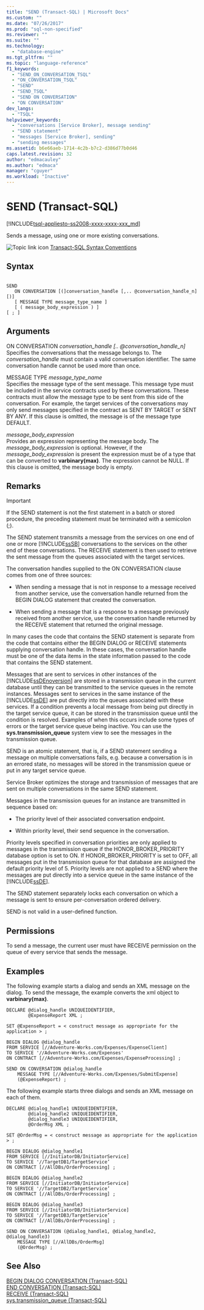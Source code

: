 ```yaml
---
title: "SEND (Transact-SQL) | Microsoft Docs"
ms.custom: ""
ms.date: "07/26/2017"
ms.prod: "sql-non-specified"
ms.reviewer: ""
ms.suite: ""
ms.technology: 
  - "database-engine"
ms.tgt_pltfrm: ""
ms.topic: "language-reference"
f1_keywords: 
  - "SEND_ON_CONVERSATION_TSQL"
  - "ON_CONVERSATION_TSQL"
  - "SEND"
  - "SEND_TSQL"
  - "SEND ON CONVERSATION"
  - "ON CONVERSATION"
dev_langs: 
  - "TSQL"
helpviewer_keywords: 
  - "conversations [Service Broker], message sending"
  - "SEND statement"
  - "messages [Service Broker], sending"
  - "sending messages"
ms.assetid: b6e66aeb-1714-4c2b-b7c2-d386d77b0d46
caps.latest.revision: 32
author: "edmacauley"
ms.author: "edmaca"
manager: "cguyer"
ms.workload: "Inactive"
---
```

# SEND (Transact-SQL)
[!INCLUDE[tsql-appliesto-ss2008-xxxx-xxxx-xxx_md](../../includes/tsql-appliesto-ss2008-xxxx-xxxx-xxx-md.md)]

  Sends a message, using one or more existing conversations.  
  
 ![Topic link icon](../../database-engine/configure-windows/media/topic-link.gif "Topic link icon") [Transact-SQL Syntax Conventions](../../t-sql/language-elements/transact-sql-syntax-conventions-transact-sql.md)  
  
## Syntax  
  
```  
  
SEND  
   ON CONVERSATION [(]conversation_handle [,.. @conversation_handle_n][)]  
   [ MESSAGE TYPE message_type_name ]  
   [ ( message_body_expression ) ]  
[ ; ]  
```  
  
## Arguments  
 ON CONVERSATION *conversation_handle [.. @conversation_handle_n]*  
 Specifies the conversations that the message belongs to. The *conversation_handle* must contain a valid conversation identifier. The same conversation handle cannot be used more than once.  
  
 MESSAGE TYPE *message_type_name*  
 Specifies the message type of the sent message. This message type must be included in the service contracts used by these conversations. These contracts must allow the message type to be sent from this side of the conversation. For example, the target services of the conversations may only send messages specified in the contract as SENT BY TARGET or SENT BY ANY. If this clause is omitted, the message is of the message type DEFAULT.  
  
 *message_body_expression*  
 Provides an expression representing the message body. The *message_body_expression* is optional. However, if the *message_body_expression* is present the expression must be of a type that can be converted to **varbinary(max)**. The expression cannot be NULL. If this clause is omitted, the message body is empty.  
  
## Remarks  
  
> [!IMPORTANT]  
>  If the SEND statement is not the first statement in a batch or stored procedure, the preceding statement must be terminated with a semicolon (;).  
  
 The SEND statement transmits a message from the services on one end of one or more [!INCLUDE[ssSB](../../includes/sssb-md.md)] conversations to the services on the other end of these conversations. The RECEIVE statement is then used to retrieve the sent message from the queues associated with the target services.  
  
 The conversation handles supplied to the ON CONVERSATION clause comes from one of three sources:  
  
-   When sending a message that is not in response to a message received from another service, use the conversation handle returned from the BEGIN DIALOG statement that created the conversation.  
  
-   When sending a message that is a response to a message previously received from another service, use the conversation handle returned by the RECEIVE statement that returned the original message.  
  
 In many cases the code that contains the SEND statement is separate from the code that contains either the BEGIN DIALOG or RECEIVE statements supplying conversation handle. In these cases, the conversation handle must be one of the data items in the state information passed to the code that contains the SEND statement.  
  
 Messages that are sent to services in other instances of the [!INCLUDE[ssDEnoversion](../../includes/ssdenoversion-md.md)] are stored in a transmission queue in the current database until they can be transmitted to the service queues in the remote instances. Messages sent to services in the same instance of the [!INCLUDE[ssDE](../../includes/ssde-md.md)] are put directly into the queues associated with these services. If a condition prevents a local message from being put directly in the target service queue, it can be stored in the transmission queue until the condition is resolved. Examples of when this occurs include some types of errors or the target service queue being inactive. You can use the **sys.transmission_queue** system view to see the messages in the transmission queue.  
  
 SEND is an atomic statement, that is, if a SEND statement sending a message on multiple conversations fails, e.g. because a conversation is in an errored state, no messages will be stored in the transmission queue or put in any target service queue.  
  
 Service Broker optimizes the storage and transmission of messages that are sent on multiple conversations in the same SEND statement.  
  
 Messages in the transmission queues for an instance are transmitted in sequence based on:  
  
-   The priority level of their associated conversation endpoint.  
  
-   Within priority level, their send sequence in the conversation.  
  
 Priority levels specified in conversation priorities are only applied to messages in the transmission queue if the HONOR_BROKER_PRIORITY database option is set to ON. If HONOR_BROKER_PRIORITY is set to OFF, all messages put in the transmission queue for that database are assigned the default priority level of 5. Priority levels are not applied to a SEND where the messages are put directly into a service queue in the same instance of the [!INCLUDE[ssDE](../../includes/ssde-md.md)].  
  
 The SEND statement separately locks each conversation on which a message is sent to ensure per-conversation ordered delivery.  
  
 SEND is not valid in a user-defined function.  
  
## Permissions  
 To send a message, the current user must have RECEIVE permission on the queue of every service that sends the message.  
  
## Examples  
 The following example starts a dialog and sends an XML message on the dialog. To send the message, the example converts the xml object to **varbinary(max)**.  
  
```  
DECLARE @dialog_handle UNIQUEIDENTIFIER,  
        @ExpenseReport XML ;  
  
SET @ExpenseReport = < construct message as appropriate for the application > ;  
  
BEGIN DIALOG @dialog_handle  
FROM SERVICE [//Adventure-Works.com/Expenses/ExpenseClient]  
TO SERVICE '//Adventure-Works.com/Expenses'  
ON CONTRACT [//Adventure-Works.com/Expenses/ExpenseProcessing] ;  
  
SEND ON CONVERSATION @dialog_handle  
    MESSAGE TYPE [//Adventure-Works.com/Expenses/SubmitExpense]  
    (@ExpenseReport) ;  
```  
  
 The following example starts three dialogs and sends an XML message on each of them.  
  
```  
DECLARE @dialog_handle1 UNIQUEIDENTIFIER,  
        @dialog_handle2 UNIQUEIDENTIFIER,  
        @dialog_handle3 UNIQUEIDENTIFIER,  
        @OrderMsg XML ;  
  
SET @OrderMsg = < construct message as appropriate for the application > ;  
  
BEGIN DIALOG @dialog_handle1  
FROM SERVICE [//InitiatorDB/InitiatorService]  
TO SERVICE '//TargetDB1/TargetService’  
ON CONTRACT [//AllDBs/OrderProcessing] ;  
  
BEGIN DIALOG @dialog_handle2  
FROM SERVICE [//InitiatorDB/InitiatorService]  
TO SERVICE '//TargetDB2/TargetService’  
ON CONTRACT [//AllDBs/OrderProcessing] ;  
  
BEGIN DIALOG @dialog_handle3  
FROM SERVICE [//InitiatorDB/InitiatorService]  
TO SERVICE '//TargetDB3/TargetService’  
ON CONTRACT [//AllDBs/OrderProcessing] ;  
  
SEND ON CONVERSATION (@dialog_handle1, @dialog_handle2, @dialog_handle3)  
    MESSAGE TYPE [//AllDBs/OrderMsg]  
    (@OrderMsg) ;  
```  
  
## See Also  
 [BEGIN DIALOG CONVERSATION &#40;Transact-SQL&#41;](../../t-sql/statements/begin-dialog-conversation-transact-sql.md)   
 [END CONVERSATION &#40;Transact-SQL&#41;](../../t-sql/statements/end-conversation-transact-sql.md)   
 [RECEIVE &#40;Transact-SQL&#41;](../../t-sql/statements/receive-transact-sql.md)   
 [sys.transmission_queue &#40;Transact-SQL&#41;](../../relational-databases/system-catalog-views/sys-transmission-queue-transact-sql.md)  
  
  
